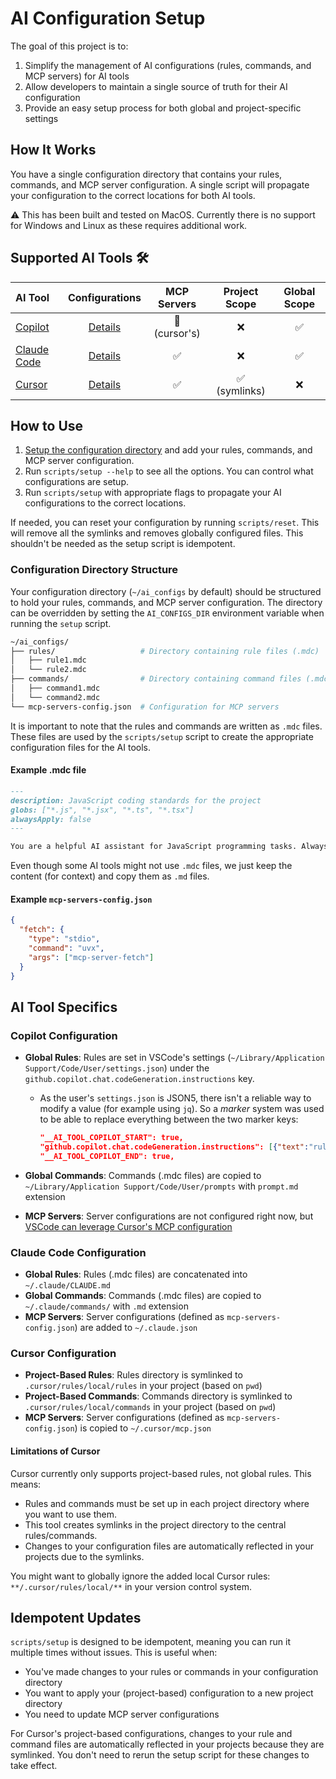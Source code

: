 # AI Configuration Setup

The goal of this project is to:

1. Simplify the management of AI configurations (rules, commands, and MCP servers) for AI tools
2. Allow developers to maintain a single source of truth for their AI configuration
3. Provide an easy setup process for both global and project-specific settings

## How It Works

You have a single configuration directory that contains your rules, commands, and MCP server configuration. A single script will propagate your configuration to the correct locations for both AI tools.

⚠️ This has been built and tested on MacOS. Currently there is no support for Windows and Linux as these requires additional work.

## Supported AI Tools 🛠️

| AI Tool | Configurations | MCP Servers | Project Scope | Global Scope |
|:--------|:-------------:|:-----------:|:-------------:|:------------:|
| [Copilot](https://code.visualstudio.com/docs/copilot/overview) | [Details](#copilot-configuration) | 🚧 (cursor's) | ❌ | ✅ |
| [Claude Code](https://github.com/anthropics/claude-code) | [Details](#claude-code-configuration) | ✅ | ❌ | ✅ |
| [Cursor](https://www.cursor.com) | [Details](#cursor-configuration) | ✅ | ✅ (symlinks) | ❌ |

## How to Use

1. [Setup the configuration directory](#configuration-directory-structure) and add your rules, commands, and MCP server configuration.
2. Run `scripts/setup --help` to see all the options. You can control what configurations are setup.
3. Run `scripts/setup` with appropriate flags to propagate your AI configurations to the correct locations.

If needed, you can reset your configuration by running `scripts/reset`. This will remove all the symlinks and removes globally configured files. This shouldn't be needed as the setup script is idempotent.

### Configuration Directory Structure

Your configuration directory (`~/ai_configs` by default) should be structured to hold your rules, commands, and MCP server configuration. The directory can be overridden by setting the `AI_CONFIGS_DIR` environment variable when running the `setup` script.

```bash
~/ai_configs/
├── rules/                   # Directory containing rule files (.mdc)
│   ├── rule1.mdc
│   └── rule2.mdc
├── commands/                # Directory containing command files (.mdc)
│   ├── command1.mdc
│   └── command2.mdc
└── mcp-servers-config.json  # Configuration for MCP servers
```

It is important to note that the rules and commands are written as `.mdc` files. These files are used by the `scripts/setup` script to create the appropriate configuration files for the AI tools.

#### Example .mdc file

```markdown
---
description: JavaScript coding standards for the project
globs: ["*.js", "*.jsx", "*.ts", "*.tsx"]
alwaysApply: false
---

You are a helpful AI assistant for JavaScript programming tasks. Always focus on readability and maintainability.
```

Even though some AI tools might not use `.mdc` files, we just keep the content (for context) and copy them as `.md` files.

#### Example `mcp-servers-config.json`

```json
{
  "fetch": {
    "type": "stdio",
    "command": "uvx",
    "args": ["mcp-server-fetch"]
  }
}
```

## AI Tool Specifics

### Copilot Configuration

- **Global Rules**: Rules are set in VSCode's settings (`~/Library/Application Support/Code/User/settings.json`) under the `github.copilot.chat.codeGeneration.instructions` key.
  - As the user's `settings.json` is JSON5, there isn't a reliable way to modify a value (for example using `jq`). So a _marker_ system was used to be able to replace everything between the two marker keys:

    ```json
    "__AI_TOOL_COPILOT_START": true,
    "github.copilot.chat.codeGeneration.instructions": [{"text":"rule1 content"},{"text":"rule2 content"},],
    "__AI_TOOL_COPILOT_END": true,
    ```

- **Global Commands**: Commands (.mdc files) are copied to `~/Library/Application Support/Code/User/prompts` with `prompt.md` extension
- **MCP Servers**: Server configurations are not configured right now, but [VSCode can leverage Cursor's MCP configuration](https://code.visualstudio.com/docs/copilot/chat/mcp-servers#_automatic-discovery-of-mcp-servers)

### Claude Code Configuration

- **Global Rules**: Rules (.mdc files) are concatenated into `~/.claude/CLAUDE.md`
- **Global Commands**: Commands (.mdc files) are copied to `~/.claude/commands/` with `.md` extension
- **MCP Servers**: Server configurations (defined as `mcp-servers-config.json`) are added to `~/.claude.json`

### Cursor Configuration

- **Project-Based Rules**: Rules directory is symlinked to `.cursor/rules/local/rules` in your project (based on `pwd`)
- **Project-Based Commands**: Commands directory is symlinked to `.cursor/rules/local/commands` in your project (based on `pwd`)
- **MCP Servers**: Server configurations (defined as `mcp-servers-config.json`) is copied to `~/.cursor/mcp.json`

#### Limitations of Cursor

Cursor currently only supports project-based rules, not global rules. This means:

- Rules and commands must be set up in each project directory where you want to use them.
- This tool creates symlinks in the project directory to the central rules/commands.
- Changes to your configuration files are automatically reflected in your projects due to the symlinks.

You might want to globally ignore the added local Cursor rules: `**/.cursor/rules/local/**` in your version control system.

## Idempotent Updates

`scripts/setup` is designed to be idempotent, meaning you can run it multiple times without issues. This is useful when:

- You've made changes to your rules or commands in your configuration directory
- You want to apply your (project-based) configuration to a new project directory
- You need to update MCP server configurations

For Cursor's project-based configurations, changes to your rule and command files are automatically reflected in your projects because they are symlinked. You don't need to rerun the setup script for these changes to take effect.
